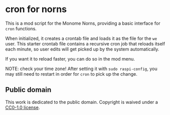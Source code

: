 # cron for norns

This is a mod script for the Monome Norns, providing a basic interface for `cron` functions.

When initialized, it creates a crontab file and loads it as the file for the `we` user. This starter crontab file contains a recursive cron job that reloads itself each minute, so user edits will get picked up by the system automatically.

If you want it to reload faster, you can do so in the mod menu.

NOTE: check your time zone! After setting it with `sudo raspi-config`, you may still need to restart in order for `cron` to pick up the change.

## Public domain

This work is dedicated to the public domain. Copyright is waived under a
[CC0-1.0 license](LICENSE.md).
